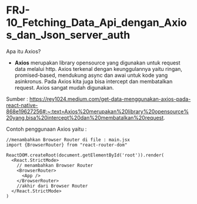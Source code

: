 # FRJ-10_Fetching_Data_Api_dengan_Axios_dan_Json_server_auth
Apa itu Axios?
 - <b>Axios</b> merupakan library opensource yang digunakan untuk request data melalui http. Axios terkenal dengan keunggulannya yaitu ringan, promised-based, mendukung async dan awai untuk kode yang asinkronus. Pada Axios kita juga bisa intercept dan membatalkan request. Axios sangat mudah digunakan.
 
 Sumber : https://rey1024.medium.com/get-data-menggunakan-axios-pada-react-native-868e19627256#:~:text=Axios%20merupakan%20library%20opensource%20yang,bisa%20intercept%20dan%20membatalkan%20request.
 
 Contoh penggunaan Axios yaitu :
 
    //menambahkan Browser Router di file : main.jsx
    import {BrowserRouter} from "react-router-dom"

    ReactDOM.createRoot(document.getElementById('root')).render(
      <React.StrictMode>
        // menambahkan Browser Router
        <BrowserRouter>
          <App />
        </BrowserRouter>
        //akhir dari Browser Router
      </React.StrictMode>
    )
    
    
